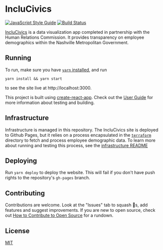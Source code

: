 # IncluCivics

[![JavaScript Style Guide](https://img.shields.io/badge/code_style-standard-brightgreen.svg)](https://standardjs.com)
[![Build Status](https://travis-ci.org/code-for-nashville/inclucivics.svg?branch=master)](https://travis-ci.org/code-for-nashville/inclucivics)

[IncluCivics](https://code-for-nashville.github.io/inclucivics) is a data visualization app completed in partnership with the Human Relations Commission.  It provides transparency on employee demographics within the Nashville Metropolitan Government.

## Running
To run, make sure you have [`yarn` installed](https://yarnpkg.com/en/docs/install), and run

`yarn install && yarn start`

to see the site live at http://localhost:3000.

This project is built using [create-react-app](https://github.com/facebookincubator/create-react-app). Check out the [User Guide](https://github.com/facebookincubator/create-react-app/blob/master/packages/react-scripts/template/README.md) for more information about testing and building.

## Infrastructure
Infrastructure is managed in this repository.  The IncluCivics site is deployed to Github Pages, but it relies on a process encapsulated in the [`terraform`](terraform/) directory to fetch and process employee demographic data.  To learn more about running and testing this process, see the [infrastructure README](terraform/README.md)

## Deploying
Run `yarn deploy` to deploy the website. This will fail if you don't have push rights to the repository's `gh-pages` branch.

## Contributing
Contributions are welcome. Look at the "Issues" tab to squash :bug:s, add features and suggest improvements. If you are new to open source, check out [How to Contribute to Open Source](https://opensource.guide/how-to-contribute/) for a rundown.

## License
[MIT](LICENSE.md)
